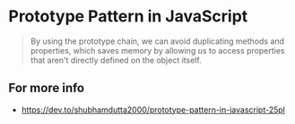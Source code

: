 # Prototype Pattern in JavaScript

> By using the prototype chain, we can avoid duplicating methods and properties, which saves memory by allowing us to access properties that aren't directly defined on the object itself.

## For more info

- https://dev.to/shubhamdutta2000/prototype-pattern-in-javascript-25pl
